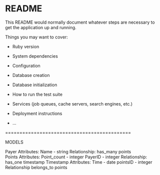 # README

This README would normally document whatever steps are necessary to get the
application up and running.

Things you may want to cover:

* Ruby version

* System dependencies

* Configuration

* Database creation

* Database initialization

* How to run the test suite

* Services (job queues, cache servers, search engines, etc.)

* Deployment instructions

* ...

============================================

MODELS

Payer
    Attributes:
    Name - string 
    Relationship:
    has_many points  
Points
    Attributes:
    Point_count - integer 
    PayerID - integer
    Relationship:
    has_one timestamp 
Timestamp
    Attributes:
        Time - date 
        pointsID - integer
    Relationship
        belongs_to points
